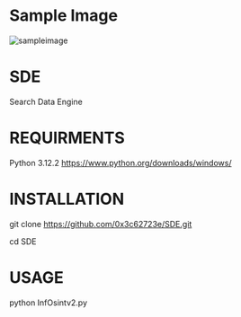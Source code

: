 # Sample Image
![sampleimage](https://github.com/user-attachments/assets/a1875c5b-4c33-40d6-802e-a8a8f3f8625e)
# SDE
Search Data Engine

# REQUIRMENTS
Python 3.12.2 https://www.python.org/downloads/windows/

# INSTALLATION
git clone https://github.com/0x3c62723e/SDE.git

cd SDE
# USAGE
python InfOsintv2.py
